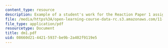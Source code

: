 ```yaml
---
content_type: resource
description: Example of a student's work for the Reaction Paper 1 assignment.
file: /media/https%3A/open-learning-course-data-rc.s3.amazonaws.com/11-368-environmental-justice-fall-2004/08660d2144215937be9b2a402f9119e5_dm1.pdf
file_type: application/pdf
resourcetype: Document
title: dm1.pdf
uid: 08660d21-4421-5937-be9b-2a402f9119e5
---
```

